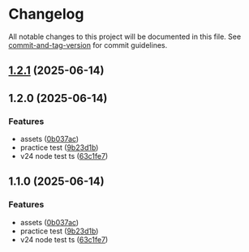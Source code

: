 # Changelog

All notable changes to this project will be documented in this file. See [commit-and-tag-version](https://github.com/absolute-version/commit-and-tag-version) for commit guidelines.

## [1.2.1](https://github.com/AlbertoBasalo/test-lab/compare/v1.2.0...v1.2.1) (2025-06-14)

## 1.2.0 (2025-06-14)

### Features

- assets ([0b037ac](https://github.com/AlbertoBasalo/test-lab/commit/0b037ac14fa3804ecd1fe355ad240276475c6a27))
- practice test ([9b23d1b](https://github.com/AlbertoBasalo/test-lab/commit/9b23d1bd44530f8e8579a26f7921ec2552117eba))
- v24 node test ts ([63c1fe7](https://github.com/AlbertoBasalo/test-lab/commit/63c1fe752d713b2b3fa27ac75c3c3c2c2fdd7eec))

## 1.1.0 (2025-06-14)

### Features

- assets ([0b037ac](https://github.com/AlbertoBasalo/test-lab/commit/0b037ac14fa3804ecd1fe355ad240276475c6a27))
- practice test ([9b23d1b](https://github.com/AlbertoBasalo/test-lab/commit/9b23d1bd44530f8e8579a26f7921ec2552117eba))
- v24 node test ts ([63c1fe7](https://github.com/AlbertoBasalo/test-lab/commit/63c1fe752d713b2b3fa27ac75c3c3c2c2fdd7eec))
